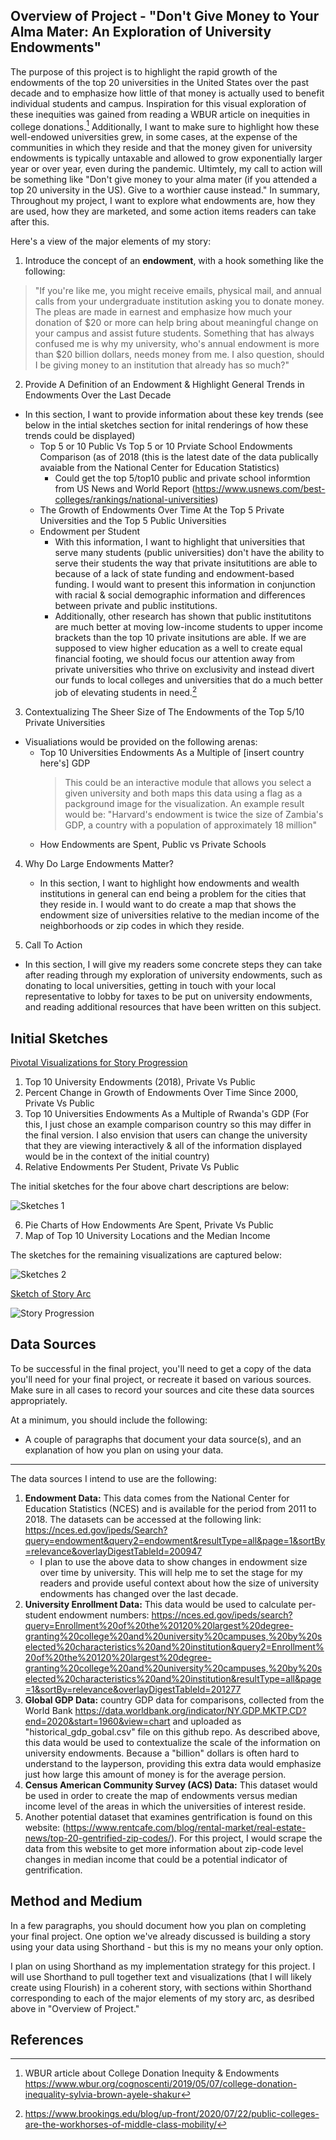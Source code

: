## Overview of Project - "Don't Give Money to Your Alma Mater: An Exploration of University Endowments"

The purpose of this project is to highlight the rapid growth of the endowments of the top 20 universities in the United States over the past decade and to emphasize how little of that money is actually used to benefit individual students and campus. Inspiration for this visual exploration of these inequities was gained from reading a WBUR article on inequities in college donations.[^1] Additionally, I want to make sure to highlight how these well-endowed universities grew, in some cases, at the expense of the communities in which they reside and that the money given for university endowments is typically untaxable and allowed to grow exponentially larger year or over year, even during the pandemic. Ultimtely, my call to action will be something like "Don't give money to your alma mater (if you attended a top 20 university in the US). Give to a worthier cause instead." In summary, Throughout my project, I want to explore what endowments are, how they are used, how they are marketed, and some action items readers can take after this. 


Here's a view of the major elements of my story:

1. Introduce the concept of an **endowment**, with a hook something like the following:
 > "If you're like me, you might receive  emails, physical mail, and annual calls from your undergraduate institution asking you to donate money. The pleas are made in earnest and emphasize how much your donation of $20 or more can help bring about meaningful change on your campus and assist future students. Something that has always confused me is why my university, who's annual endowment is more than $20 billion dollars, needs money from me. I also question, should I be giving money to an institution that already has so much?"  

2. Provide A Definition of an Endowment &  Highlight General Trends in Endowments Over the Last Decade
 - In this section, I want to provide information about these key trends (see below in the intial sketches section for inital renderings of how these trends could be displayed)
    - Top 5 or 10 Public Vs Top 5 or 10  Prviate School Endowments Comparison (as of 2018 (this is the latest date of the data publically avaiable from the National Center for Education Statistics)
       -  Could  get the top 5/top10 public and private school informtion from US News and World Report (https://www.usnews.com/best-colleges/rankings/national-universities) 
    - The Growth of Endowments Over Time At the Top 5 Private Universities and the Top 5 Public Universities 
    - Endowment per Student 
        - With this information, I want to highlight that universities that serve many students (public universities) don't have the ability to serve their students the way that private insitutitions are able to because of a lack of state funding and endowment-based funding. I would want to present this information in conjunction with racial & social demographic information and differences between private and public institutions. 
        - Additionally, other research has shown that public institutitons are much better at moving low-income students to upper income brackets than the top 10 private insitutions are able. If we are supposed to view higher education as a well to create equal financial footing, we should focus our attention away from private universities who thrive on exclusivity and instead divert our funds to local colleges and universities that do a much better job of elevating students in need.[^2]
    
3. Contextualizing The Sheer Size of The Endowments of the Top 5/10 Private Universities
- Visualiations would be provided on the following arenas:
     -  Top 10 Universities Endowments As a Multiple of [insert country here's] GDP
         > This could be an interactive module that allows you select a given university and both maps this data using a flag as a packground image for the visualization. An example result would be: "Harvard's endowment is twice the size of Zambia's GDP, a country with a population of approximately 18 million"
     - How Endowments are Spent, Public vs Private Schools
4. Why Do Large Endowments Matter?
   - In this section, I want to highlight how endowments and wealth institutions in general can end being a problem for the cities that they reside in. I would want to do create a map that shows the endowment size of universities relative to the median income of the neighborhoods or zip codes in which they reside.

5. Call To Action
- In this section, I will give my readers some concrete steps they can take after reading through my exploration of university endowments, such as donating to local universities, getting in touch with your local representative to lobby for taxes to be put on university endowments, and reading additional resources that have been written on this subject.


## Initial Sketches 

<u> Pivotal Visualizations for Story Progression </u>

1. Top 10 University Endowments (2018), Private Vs Public
2. Percent Change in Growth of Endowments Over Time Since 2000, Private Vs Public
3. Top 10 Universities Endowments As a Multiple of Rwanda's GDP (For this, I just chose an example comparison country so this may differ in the final version. I also envision that users can change the university that they are viewing interactively & all of the information displayed would be in the context of the initial country)
4. Relative Endowments Per Student, Private Vs Public


The initial sketches for the four above chart descriptions are below:

![Sketches 1](initial_sketches_1.jpg)









6. Pie Charts of How Endowments Are Spent, Private Vs Public
7. Map of Top 10 University Locations and the Median Income



The sketches for the remaining visualizations are captured below:

![Sketches 2](initial_sketches_2.jpg)



<u> Sketch of Story Arc </u>

![Story Progression](story_progression.jpg)



## Data Sources

 To be successful in the final project, you'll need to get a copy of the data you'll need for your final project, or recreate it based on various sources.  Make sure in all cases to record your sources and cite these data sources appropriately. 

At a minimum, you should include the following: 

- A couple of paragraphs that document your data source(s), and an explanation of how you plan on using your data. 

----------------------------

The data sources I intend to use are the following:

1. **Endowment Data:** This data comes from the National Center for Education Statistics (NCES) and is available for the period from 2011 to 2018. The datasets can be accessed at the following link: https://nces.ed.gov/ipeds/Search?query=endowment&query2=endowment&resultType=all&page=1&sortBy=relevance&overlayDigestTableId=200947
    - I plan to use the above data to show changes in endowment size over time by university. This will help me to set the stage for my readers and provide useful context about how the size of university endowments has changed over the last decade.
3. **University Enrollment Data:** This data would be used to calculate per-student endowment numbers: https://nces.ed.gov/ipeds/search?query=Enrollment%20of%20the%20120%20largest%20degree-granting%20college%20and%20university%20campuses,%20by%20selected%20characteristics%20and%20institution&query2=Enrollment%20of%20the%20120%20largest%20degree-granting%20college%20and%20university%20campuses,%20by%20selected%20characteristics%20and%20institution&resultType=all&page=1&sortBy=relevance&overlayDigestTableId=201277 
4. **Global GDP Data:** country GDP data for comparisons, collected from the World Bank https://data.worldbank.org/indicator/NY.GDP.MKTP.CD?end=2020&start=1960&view=chart and uploaded as "historical_gdp_gobal.csv" file on this github repo. As described above, this data would be used to contextualize the scale of the information on university endowments. Because a "billion" dollars is often hard to understand to the layperson, providing this extra data would emphasize just how large this amount of money is for the average persion. 
5. **Census American Community Survey (ACS) Data:** This dataset would be used in order to create the map of endowments versus median income level of the areas in which the universities of interest reside. 
6. Another potential dataset that examines gentrification is found on this website: (https://www.rentcafe.com/blog/rental-market/real-estate-news/top-20-gentrified-zip-codes/). For this project, I would scrape the data from this website to get more information about zip-code level changes in median income that could be a potential indicator of gentrification. 


## Method and Medium

In a few paragraphs, you should document how you plan on completing your final project.  One option we've already discussed is building a story using your data using Shorthand - but this is my no means your only option.  


I plan on using Shorthand as my implementation strategy for this project. I will use Shorthand to pull together text and visualizations (that I will likely create using Flourish) in a coherent story, with sections within Shorthand corresponding to each of the major elements of my story arc, as desribed above in "Overview of Project."


## References
[^1]: WBUR article about College Donation Inequity & Endowments https://www.wbur.org/cognoscenti/2019/05/07/college-donation-inequality-sylvia-brown-ayele-shakur
[^2]: https://www.brookings.edu/blog/up-front/2020/07/22/public-colleges-are-the-workhorses-of-middle-class-mobility/ 
